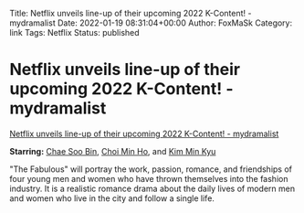 Title: Netflix unveils line-up of their upcoming 2022 K-Content! - mydramalist
Date: 2022-01-19 08:31:04+00:00
Author: FoxMaSk 
Category: link
Tags: Netflix
Status: published





# Netflix unveils line-up of their upcoming 2022 K-Content! - mydramalist

[Netflix unveils line-up of their upcoming 2022 K-Content! - mydramalist](https://mydramalist.com/article/netflix-unveils-line-up-of-their-upcoming-2022-k-content)



**Starring:** [Chae Soo
Bin](https://mydramalist.com/people/9225-chae-soo-bin), [Choi Min
Ho](https://mydramalist.com/people/1422-choi-min-ho), and [Kim Min
Kyu](https://mydramalist.com/people/24713-kim-min-kyu)

&#34;The Fabulous&#34; will portray the work, passion, romance, and friendships
of four young men and women who have thrown themselves into the fashion
industry. It is a realistic romance drama about the daily lives of
modern men and women who live in the city and follow a single life.

